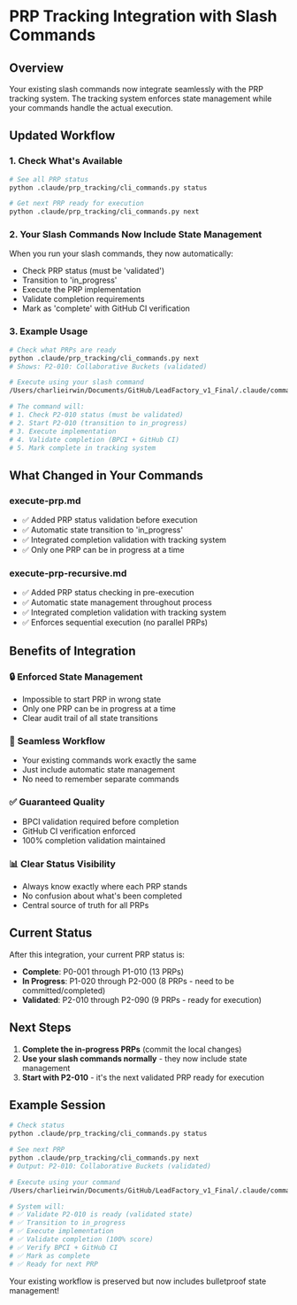 # PRP Tracking Integration with Slash Commands

## Overview
Your existing slash commands now integrate seamlessly with the PRP tracking system. The tracking system enforces state management while your commands handle the actual execution.

## Updated Workflow

### 1. **Check What's Available**
```bash
# See all PRP status
python .claude/prp_tracking/cli_commands.py status

# Get next PRP ready for execution
python .claude/prp_tracking/cli_commands.py next
```

### 2. **Your Slash Commands Now Include State Management**

When you run your slash commands, they now automatically:
- Check PRP status (must be 'validated')
- Transition to 'in_progress' 
- Execute the PRP implementation
- Validate completion requirements
- Mark as 'complete' with GitHub CI verification

### 3. **Example Usage**

```bash
# Check what PRPs are ready
python .claude/prp_tracking/cli_commands.py next
# Shows: P2-010: Collaborative Buckets (validated)

# Execute using your slash command
/Users/charlieirwin/Documents/GitHub/LeadFactory_v1_Final/.claude/commands/execute-prp.md P2-010

# The command will:
# 1. Check P2-010 status (must be validated)
# 2. Start P2-010 (transition to in_progress)
# 3. Execute implementation
# 4. Validate completion (BPCI + GitHub CI)
# 5. Mark complete in tracking system
```

## What Changed in Your Commands

### execute-prp.md
- ✅ Added PRP status validation before execution
- ✅ Automatic state transition to 'in_progress'
- ✅ Integrated completion validation with tracking system
- ✅ Only one PRP can be in progress at a time

### execute-prp-recursive.md  
- ✅ Added PRP status checking in pre-execution
- ✅ Automatic state management throughout process
- ✅ Integrated completion validation with tracking system
- ✅ Enforces sequential execution (no parallel PRPs)

## Benefits of Integration

### 🔒 **Enforced State Management**
- Impossible to start PRP in wrong state
- Only one PRP can be in progress at a time
- Clear audit trail of all state transitions

### 🚀 **Seamless Workflow**
- Your existing commands work exactly the same
- Just include automatic state management
- No need to remember separate commands

### ✅ **Guaranteed Quality**
- BPCI validation required before completion
- GitHub CI verification enforced
- 100% completion validation maintained

### 📊 **Clear Status Visibility**
- Always know exactly where each PRP stands
- No confusion about what's been completed
- Central source of truth for all PRPs

## Current Status

After this integration, your current PRP status is:
- **Complete**: P0-001 through P1-010 (13 PRPs)
- **In Progress**: P1-020 through P2-000 (8 PRPs - need to be committed/completed)
- **Validated**: P2-010 through P2-090 (9 PRPs - ready for execution)

## Next Steps

1. **Complete the in-progress PRPs** (commit the local changes)
2. **Use your slash commands normally** - they now include state management
3. **Start with P2-010** - it's the next validated PRP ready for execution

## Example Session

```bash
# Check status
python .claude/prp_tracking/cli_commands.py status

# See next PRP
python .claude/prp_tracking/cli_commands.py next
# Output: P2-010: Collaborative Buckets (validated)

# Execute using your command
/Users/charlieirwin/Documents/GitHub/LeadFactory_v1_Final/.claude/commands/execute-prp.md P2-010

# System will:
# ✅ Validate P2-010 is ready (validated state)
# ✅ Transition to in_progress
# ✅ Execute implementation
# ✅ Validate completion (100% score)
# ✅ Verify BPCI + GitHub CI
# ✅ Mark as complete
# ✅ Ready for next PRP
```

Your existing workflow is preserved but now includes bulletproof state management!